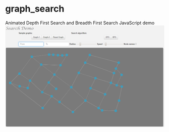 # graph_search
Animated Depth First Search and Breadth First Search JavaScript demo
![](https://raw.githubusercontent.com/abelk10/graph_search/master/preview.png)
